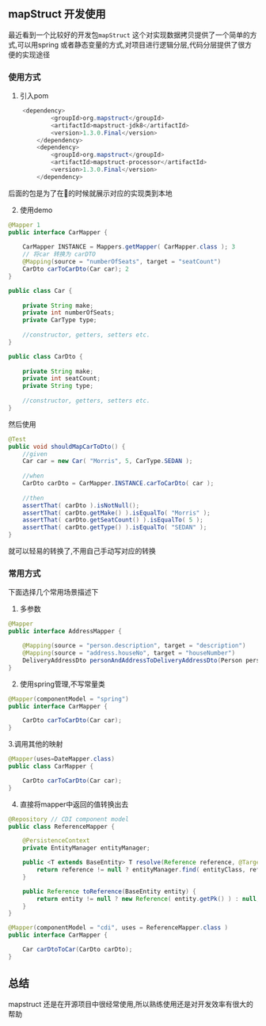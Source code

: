 ## mapStruct 开发使用

最近看到一个比较好的开发包`mapStruct` 这个对实现数据拷贝提供了一个简单的方式,可以用spring 或者静态变量的方式,对项目进行逻辑分层,代码分层提供了很方便的实现途径

### 使用方式

1. 引入pom
```java
	<dependency>
            <groupId>org.mapstruct</groupId>
            <artifactId>mapstruct-jdk8</artifactId>
            <version>1.3.0.Final</version>
        </dependency>
        <dependency>
            <groupId>org.mapstruct</groupId>
            <artifactId>mapstruct-processor</artifactId>
            <version>1.3.0.Final</version>
        </dependency>
```

后面的包是为了在🧬的时候就展示对应的实现类到本地

2. 使用demo
```java
@Mapper 1
public interface CarMapper {
	 
    CarMapper INSTANCE = Mappers.getMapper( CarMapper.class ); 3
    // 将car 转换为 carDTO
    @Mapping(source = "numberOfSeats", target = "seatCount")
    CarDto carToCarDto(Car car); 2
}

public class Car {
 
    private String make;
    private int numberOfSeats;
    private CarType type;
 
    //constructor, getters, setters etc.
}

public class CarDto {
 
    private String make;
    private int seatCount;
    private String type;
 
    //constructor, getters, setters etc.
}
```
然后使用

```java
@Test
public void shouldMapCarToDto() {
    //given
    Car car = new Car( "Morris", 5, CarType.SEDAN );
 
    //when
    CarDto carDto = CarMapper.INSTANCE.carToCarDto( car );
 
    //then
    assertThat( carDto ).isNotNull();
    assertThat( carDto.getMake() ).isEqualTo( "Morris" );
    assertThat( carDto.getSeatCount() ).isEqualTo( 5 );
    assertThat( carDto.getType() ).isEqualTo( "SEDAN" );
}
```
就可以轻易的转换了,不用自己手动写对应的转换

### 常用方式
下面选择几个常用场景描述下

1. 多参数
```java
@Mapper
public interface AddressMapper {

    @Mapping(source = "person.description", target = "description")
    @Mapping(source = "address.houseNo", target = "houseNumber")
    DeliveryAddressDto personAndAddressToDeliveryAddressDto(Person person, Address address);
}
```

2. 使用spring管理,不写常量类
```java
@Mapper(componentModel = "spring")
public interface CarMapper {

    CarDto carToCarDto(Car car);
}
```

3.调用其他的映射
```java
@Mapper(uses=DateMapper.class)
public class CarMapper {

    CarDto carToCarDto(Car car);
}
```
4. 直接将mapper中返回的值转换出去
```java
@Repository // CDI component model
public class ReferenceMapper {

    @PersistenceContext
    private EntityManager entityManager;

    public <T extends BaseEntity> T resolve(Reference reference, @TargetType Class<T> entityClass) {
        return reference != null ? entityManager.find( entityClass, reference.getPk() ) : null;
    }

    public Reference toReference(BaseEntity entity) {
        return entity != null ? new Reference( entity.getPk() ) : null;
    }
}

@Mapper(componentModel = "cdi", uses = ReferenceMapper.class )
public interface CarMapper {

    Car carDtoToCar(CarDto carDto);
}

```


## 总结 

mapstruct 还是在开源项目中很经常使用,所以熟练使用还是对开发效率有很大的帮助
